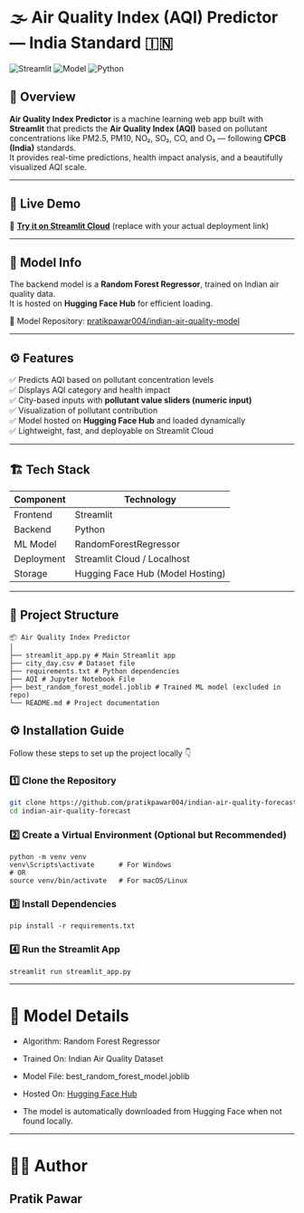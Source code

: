 # 🌫️ Air Quality Index (AQI) Predictor — India Standard 🇮🇳

![Streamlit](https://img.shields.io/badge/Framework-Streamlit-FF4B4B?logo=streamlit)
![Model](https://img.shields.io/badge/Model-RandomForestRegressor-2C7BB6)
![Python](https://img.shields.io/badge/Python-3.10%2B-blue)

## 📘 Overview

**Air Quality Index Predictor** is a machine learning web app built with **Streamlit** that predicts the **Air Quality Index (AQI)** based on pollutant concentrations like PM2.5, PM10, NO₂, SO₂, CO, and O₃ — following **CPCB (India)** standards.  
It provides real-time predictions, health impact analysis, and a beautifully visualized AQI scale.

---

## 🚀 Live Demo

🔗 **[Try it on Streamlit Cloud](https://aqi-predictor-india.streamlit.app/)** (replace with your actual deployment link)

---

## 🧠 Model Info

The backend model is a **Random Forest Regressor**, trained on Indian air quality data.  
It is hosted on **Hugging Face Hub** for efficient loading.

🧩 Model Repository: [pratikpawar004/indian-air-quality-model](https://huggingface.co/pratikpawar004/indian-air-quality-model)

---

## ⚙️ Features

✅ Predicts AQI based on pollutant concentration levels  
✅ Displays AQI category and health impact  
✅ City-based inputs with **pollutant value sliders (numeric input)**  
✅ Visualization of pollutant contribution  
✅ Model hosted on **Hugging Face Hub** and loaded dynamically  
✅ Lightweight, fast, and deployable on Streamlit Cloud  

---

## 🏗️ Tech Stack

| Component | Technology |
|------------|-------------|
| Frontend | Streamlit |
| Backend | Python |
| ML Model | RandomForestRegressor |
| Deployment | Streamlit Cloud / Localhost |
| Storage | Hugging Face Hub (Model Hosting) |

---

## 📂 Project Structure
```
📦 Air Quality Index Predictor
│
├── streamlit_app.py # Main Streamlit app
├── city_day.csv # Dataset file
├── requirements.txt # Python dependencies
├── AQI # Jupyter Notebook File
├── best_random_forest_model.joblib # Trained ML model (excluded in repo)
└── README.md # Project documentation
```
## ⚙️ Installation Guide

Follow these steps to set up the project locally 👇

### 1️⃣ Clone the Repository
```bash
git clone https://github.com/pratikpawar004/indian-air-quality-forecast.git
cd indian-air-quality-forecast
```
### 2️⃣ Create a Virtual Environment (Optional but Recommended)
```
python -m venv venv
venv\Scripts\activate      # For Windows
# OR
source venv/bin/activate   # For macOS/Linux
```
### 3️⃣ Install Dependencies
```
pip install -r requirements.txt
```
### 4️⃣ Run the Streamlit App
```
streamlit run streamlit_app.py

```
---
# 🧩 Model Details

- Algorithm: Random Forest Regressor

- Trained On: Indian Air Quality Dataset

- Model File: best_random_forest_model.joblib

- Hosted On: [Hugging Face Hub](https://huggingface.co/pratikpawar004/indian-air-quality-model)


- The model is automatically downloaded from Hugging Face when not found locally.

---
# 👨‍💻 Author
## Pratik Pawar  
